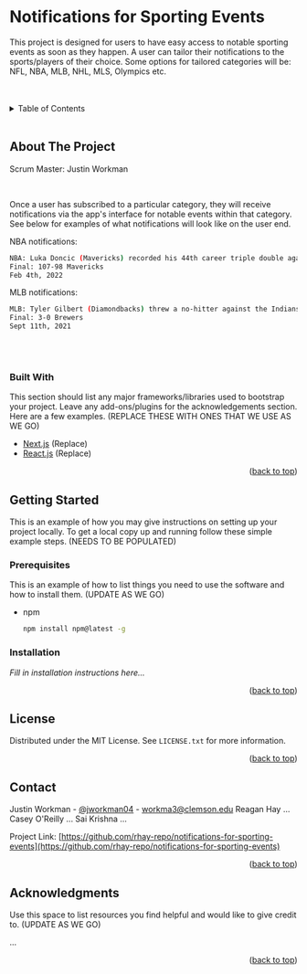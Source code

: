 <div id="top"></div>

# Notifications for Sporting Events
  
This project is designed for users to have easy access to notable sporting events as soon as they happen. A user can tailor their notifications to the sports/players of their choice. Some options for tailored categories will be: NFL, NBA, MLB, NHL, MLS, Olympics etc.
<br />
<br />
<br />

</div>



<!-- TABLE OF CONTENTS -->
<details>
  <summary>Table of Contents</summary>
  <ol>
    <li>
      <a href="#about-the-project">About The Project</a>
      <ul>
        <li><a href="#built-with">Built With</a></li>
      </ul>
    </li>
    <li>
      <a href="#getting-started">Getting Started</a>
      <ul>
        <li><a href="#prerequisites">Prerequisites</a></li>
        <li><a href="#installation">Installation</a></li>
      </ul>
    </li>
    <li><a href="#license">License</a></li>
    <li><a href="#contact">Contact</a></li>
    <li><a href="#acknowledgments">Acknowledgments</a></li>
  </ol>
</details>
<br />

<!-- ABOUT THE PROJECT -->
## About The Project

Scrum Master: Justin Workman

<br />

Once a user has subscribed to a particular category, they will receive notifications via the app's interface for notable events within that category. See below for examples of what notifications will look like on the user end. 

NBA notifications:
```bash
NBA: Luka Doncic (Mavericks) recorded his 44th career triple double against the 76ers.
Final: 107-98 Mavericks
Feb 4th, 2022
```
MLB notifications:
```bash
MLB: Tyler Gilbert (Diamondbacks) threw a no-hitter against the Indians.
Final: 3-0 Brewers
Sept 11th, 2021
```
<br />
<br />

### Built With

This section should list any major frameworks/libraries used to bootstrap your project. Leave any add-ons/plugins for the acknowledgements section. Here are a few examples. (REPLACE THESE WITH ONES THAT WE USE AS WE GO)

* [Next.js](https://nextjs.org/) (Replace)
* [React.js](https://reactjs.org/) (Replace)

<p align="right">(<a href="#top">back to top</a>)</p>



<!-- GETTING STARTED -->
## Getting Started

This is an example of how you may give instructions on setting up your project locally.
To get a local copy up and running follow these simple example steps. (NEEDS TO BE POPULATED)

### Prerequisites

This is an example of how to list things you need to use the software and how to install them. (UPDATE AS WE GO)
* npm
  ```sh
  npm install npm@latest -g
  ```

### Installation

_Fill in installation instructions here..._


<p align="right">(<a href="#top">back to top</a>)</p>


<!-- LICENSE -->
## License

Distributed under the MIT License. See `LICENSE.txt` for more information.

<p align="right">(<a href="#top">back to top</a>)</p>


<!-- CONTACT -->
## Contact

Justin Workman - [@jworkman04](https://twitter.com/jworkman04) - workma3@clemson.edu 
Reagan Hay ...
Casey O'Reilly ...
Sai Krishna ...


Project Link: [https://github.com/rhay-repo/notifications-for-sporting-events](https://github.com/rhay-repo/notifications-for-sporting-events)

<p align="right">(<a href="#top">back to top</a>)</p>



<!-- ACKNOWLEDGMENTS -->
## Acknowledgments

Use this space to list resources you find helpful and would like to give credit to. (UPDATE AS WE GO)

...


<p align="right">(<a href="#top">back to top</a>)</p>
